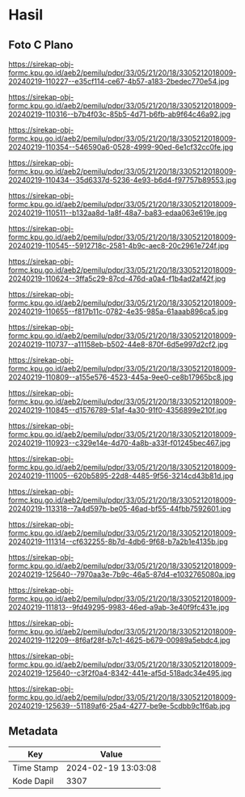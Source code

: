 # Hasil

## Foto C Plano

https://sirekap-obj-formc.kpu.go.id/aeb2/pemilu/pdpr/33/05/21/20/18/3305212018009-20240219-110227--e35cf114-ce67-4b57-a183-2bedec770e54.jpg

https://sirekap-obj-formc.kpu.go.id/aeb2/pemilu/pdpr/33/05/21/20/18/3305212018009-20240219-110316--b7b4f03c-85b5-4d71-b6fb-ab9f64c46a92.jpg

https://sirekap-obj-formc.kpu.go.id/aeb2/pemilu/pdpr/33/05/21/20/18/3305212018009-20240219-110354--546590a6-0528-4999-90ed-6e1cf32cc0fe.jpg

https://sirekap-obj-formc.kpu.go.id/aeb2/pemilu/pdpr/33/05/21/20/18/3305212018009-20240219-110434--35d6337d-5236-4e93-b6d4-f97757b89553.jpg

https://sirekap-obj-formc.kpu.go.id/aeb2/pemilu/pdpr/33/05/21/20/18/3305212018009-20240219-110511--b132aa8d-1a8f-48a7-ba83-edaa063e619e.jpg

https://sirekap-obj-formc.kpu.go.id/aeb2/pemilu/pdpr/33/05/21/20/18/3305212018009-20240219-110545--5912718c-2581-4b9c-aec8-20c2961e724f.jpg

https://sirekap-obj-formc.kpu.go.id/aeb2/pemilu/pdpr/33/05/21/20/18/3305212018009-20240219-110624--3ffa5c29-87cd-476d-a0a4-f1b4ad2af42f.jpg

https://sirekap-obj-formc.kpu.go.id/aeb2/pemilu/pdpr/33/05/21/20/18/3305212018009-20240219-110655--f817b11c-0782-4e35-985a-61aaab896ca5.jpg

https://sirekap-obj-formc.kpu.go.id/aeb2/pemilu/pdpr/33/05/21/20/18/3305212018009-20240219-110737--a11158eb-b502-44e8-870f-6d5e997d2cf2.jpg

https://sirekap-obj-formc.kpu.go.id/aeb2/pemilu/pdpr/33/05/21/20/18/3305212018009-20240219-110809--a155e576-4523-445a-9ee0-ce8b17965bc8.jpg

https://sirekap-obj-formc.kpu.go.id/aeb2/pemilu/pdpr/33/05/21/20/18/3305212018009-20240219-110845--d1576789-51af-4a30-91f0-4356899e210f.jpg

https://sirekap-obj-formc.kpu.go.id/aeb2/pemilu/pdpr/33/05/21/20/18/3305212018009-20240219-110923--c329e14e-4d70-4a8b-a33f-f01245bec467.jpg

https://sirekap-obj-formc.kpu.go.id/aeb2/pemilu/pdpr/33/05/21/20/18/3305212018009-20240219-111005--620b5895-22d8-4485-9f56-3214cd43b81d.jpg

https://sirekap-obj-formc.kpu.go.id/aeb2/pemilu/pdpr/33/05/21/20/18/3305212018009-20240219-113318--7a4d597b-be05-46ad-bf55-44fbb7592601.jpg

https://sirekap-obj-formc.kpu.go.id/aeb2/pemilu/pdpr/33/05/21/20/18/3305212018009-20240219-111314--cf632255-8b7d-4db6-9f68-b7a2b1e4135b.jpg

https://sirekap-obj-formc.kpu.go.id/aeb2/pemilu/pdpr/33/05/21/20/18/3305212018009-20240219-125640--7970aa3e-7b9c-46a5-87d4-e1032765080a.jpg

https://sirekap-obj-formc.kpu.go.id/aeb2/pemilu/pdpr/33/05/21/20/18/3305212018009-20240219-111813--9fd49295-9983-46ed-a9ab-3e40f9fc431e.jpg

https://sirekap-obj-formc.kpu.go.id/aeb2/pemilu/pdpr/33/05/21/20/18/3305212018009-20240219-112209--8f6af28f-b7c1-4625-b679-00989a5ebdc4.jpg

https://sirekap-obj-formc.kpu.go.id/aeb2/pemilu/pdpr/33/05/21/20/18/3305212018009-20240219-125640--c3f2f0a4-8342-441e-af5d-518adc34e495.jpg

https://sirekap-obj-formc.kpu.go.id/aeb2/pemilu/pdpr/33/05/21/20/18/3305212018009-20240219-125639--51189af6-25a4-4277-be9e-5cdbb9c1f6ab.jpg


## Metadata

| Key        | Value               |
| ---------- | ------------------- |
| Time Stamp | 2024-02-19 13:03:08 |
| Kode Dapil | 3307                |



